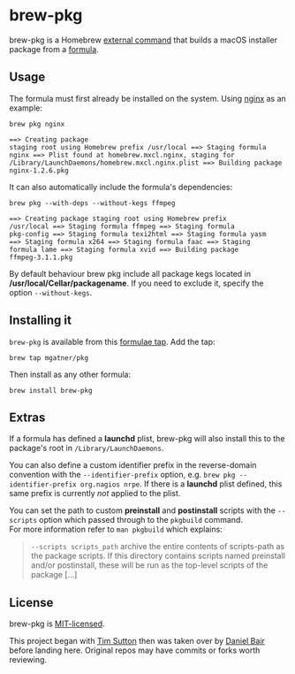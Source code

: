 # brew-pkg

brew-pkg is a Homebrew [external command](https://docs.brew.sh/External-Commands#homebrew-organisation-external-commands)
that builds a macOS installer package from a [formula](https://formulae.brew.sh).

## Usage

The formula must first already be installed on the system. Using [nginx](https://formulae.brew.sh/formula/nginx) as an example:

`brew pkg nginx`
<code><pre>==> Creating package staging root using Homebrew prefix /usr/local
==> Staging formula nginx
==> Plist found at homebrew.mxcl.nginx, staging for /Library/LaunchDaemons/homebrew.mxcl.nginx.plist
==> Building package nginx-1.2.6.pkg</pre></code>

It can also automatically include the formula's dependencies:

`brew pkg --with-deps --without-kegs ffmpeg`
<code><pre>==> Creating package staging root using Homebrew prefix /usr/local
==> Staging formula ffmpeg
==> Staging formula pkg-config
==> Staging formula texi2html
==> Staging formula yasm
==> Staging formula x264
==> Staging formula faac
==> Staging formula lame
==> Staging formula xvid
==> Building package ffmpeg-3.1.1.pkg</pre></code>

By default behaviour brew pkg include all package kegs located in **/usr/local/Cellar/packagename**.
If you need to exclude it, specify the option `--without-kegs`.

## Installing it

`brew-pkg` is available from this [formulae tap](https://github.com/mgatner/brew-pkg). Add the tap:

`brew tap mgatner/pkg`

Then install as any other formula:

`brew install brew-pkg`

## Extras

If a formula has defined a **launchd** plist, brew-pkg will also install this to the package's root in `/Library/LaunchDaemons`.

You can also define a custom identifier prefix in the reverse-domain convention with the `--identifier-prefix` option,
e.g. `brew pkg --identifier-prefix org.nagios nrpe`. If there is a **launchd** plist defined, this same prefix is currently _not_ applied to the plist.

You can set the path to custom **preinstall** and **postinstall** scripts with the `--scripts` option which passed through to the `pkgbuild` command.  
For more information refer to `man pkgbuild` which explains:

> `--scripts scripts_path` archive the entire contents of scripts-path as the package scripts. If this directory contains scripts named preinstall and/or postinstall, these will be run as the top-level scripts of the package [...]

## License

brew-pkg is [MIT-licensed](https://github.com/mgatner/brew-pkg/blob/develop/LICENSE.md).

This project began with [Tim Sutton](https://github.com/timsutton/brew-pkg) then was taken over by
[Daniel Bair](https://github.com/danielbair/homebrew-pkg) before landing here. Original repos may
have commits or forks worth reviewing.
